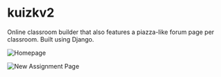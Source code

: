 # kuizkv2

Online classroom builder that also features a piazza-like forum page per classroom. Built using Django.

![Homepage](https://github.com/YudiTan/kuizkv2/master/home.png "Home Page Screenshot")


![New Assignment Page](kuizkv2/newassignment.png)
